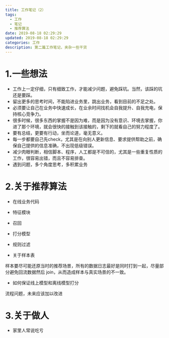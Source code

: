 ```yaml
---
title: 工作笔记（2）
tags:
  - 工作
  - 笔记
  - 推荐算法
date: 2019-08-18 02:29:29
updated: 2019-08-18 02:29:29
categories: 工作
description: 第二篇工作笔记，夹杂一些干货
---
```




# 1.一些想法

- 工作上一定仔细，只有细致工作，才能减少问题，避免踩坑。当然，该踩的坑还是要踩。
- 留出更多的思考时间，不能陷进业务里，跳出业务，看到目前的不足之处。
- 必须要让自己在业务中快速成长，在业余时间找机会自我提升、自我充电，保持核心竞争力。
- 很多时候，很多东西的掌握不是因为难，而是因为没有意识、环境去掌握，你进了那个环境，就会很快的接触到该接触的，剩下的就看自己的努力程度了。
- 要有总结，更要有行动，坐而论道，毫无意义。
- 每一步都要自己先check，尤其是在向别人更新信息、要求提供帮助之前，确保自己提供的信息准确，不出现低级错误。
- 减少肉眼判断，相信脚本、程序，人工都是不可信的，尤其是一些重复性质的工作，很容易出错，而且不容易排查。
- 遇到问题，多个角度思考，多积累业务



<!-- more -->

# 2.关于推荐算法

- 在线业务代码
- 特征模块
- 召回
- 打分模型
- 规则过滤



- 关于样本表

样本要尽可能还原当时的推荐场景，所有的数据日志最好是同时打到一起，尽量部分避免回流数据然后 join，从而造成样本与真实场景的不一致。

- 如何保证线上模型和离线模型打分

流程问题，未来应该加以改进

# 3.关于做人

- 家里人常说吃亏